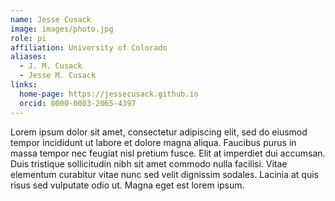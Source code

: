 ```yaml
---
name: Jesse Cusack
image: images/photo.jpg
role: pi
affiliation: University of Colorado
aliases:
  - J. M. Cusack
  - Jesse M. Cusack
links:
  home-page: https://jessecusack.github.io
  orcid: 0000-0003-2065-4397
---
```


Lorem ipsum dolor sit amet, consectetur adipiscing elit, sed do eiusmod tempor incididunt ut labore et dolore magna aliqua.
Faucibus purus in massa tempor nec feugiat nisl pretium fusce.
Elit at imperdiet dui accumsan.
Duis tristique sollicitudin nibh sit amet commodo nulla facilisi.
Vitae elementum curabitur vitae nunc sed velit dignissim sodales.
Lacinia at quis risus sed vulputate odio ut.
Magna eget est lorem ipsum.
